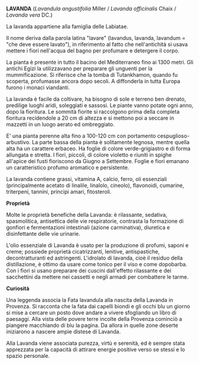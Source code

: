 **LAVANDA** (*Lavandula angustifolia* Miller / *Lavanda officinalis*
Chaix / *Lavanda vera* DC.)

La lavanda appartiene alla famiglia delle Labiatae.

Il nome deriva dalla parola latina "lavare" (lavandus, lavanda,
lavandum = "che deve essere lavato"), in riferimento al fatto che
nell'antichità si usava mettere i fiori nell'acqua del bagno per
profumare e detergere il corpo.

La pianta è presente in tutto il bacino del Mediterraneo fino ai 1300
metri. Gli antichi Egizi la utilizzavano per preparare gli unguenti per
la mummificazione. Si riferisce che la tomba di Tutankhamon, quando fu
scoperta, profumasse ancora dopo secoli. A diffonderla in tutta Europa
furono i monaci viandanti.

La lavanda è facile da coltivare, ha bisogno di sole e terreno ben
drenato, predilige luoghi aridi, soleggiati e sassosi. Le piante vanno
potate ogni anno, dopo la fioritura. Le sommità fiorite si raccolgono
prima della completa fioritura recidendole a 20 cm di altezza e si
mettono poi a seccare in mazzetti in un luogo aerato ed
ombreggiato.

E' una pianta perenne alta fino a 100-120 cm con portamento
cespuglioso-arbustivo. La parte bassa della pianta è solitamente
legnosa, mentre quella alta ha un carattere erbaceo. Ha foglie di colore
verde-grigiastro e di forma allungata e stretta. I fiori, piccoli, di
colore violetto e riuniti in spighe all'apice dei fusti fioriscono da
Giugno a Settembre. Foglie e fiori emanano un caratteristico profumo
aromatico e persistente.

La lavanda contiene grassi, vitamina A, calcio, ferro, oli essenziali
(principalmente acetato di linalile, linalolo, cineolo), flavonoidi,
cumarine, triterpeni, tannini, principi amari, fitosteroli.

**Proprietà**

Molte le proprietà benefiche della Lavanda: è rilassante, sedativa,
spasmolitica, antisettica delle vie respiratorie, contrasta la
formazione di gonfiori e fermentazioni intestinali (azione carminativa),
diuretica e disinfettante delle vie urinarie.

L'olio essenziale di Lavanda è usato per la produzione di profumi,
saponi e creme; possiede proprietà cicatrizzanti, lenitive,
antispastiche, decontratturanti ed astringenti. L'idrolato di lavanda,
cioè il residuo della distillazione, è ottimo da usare come tonico per
il viso e come dopobarba. Con i fiori si usano preparare dei cuscini
dall'effetto rilassante e dei sacchettini da mettere nei cassetti e
negli armadi per combattere le tarme.

**Curiosità**

Una leggenda associa la Fata lavandula alla nascita della Lavanda in
Provenza. Si racconta che la fata dai capelli biondi e gli occhi blu un
giorno si mise a cercare un posto dove andare a vivere sfogliando un
libro di paesaggi. Alla vista delle povere terre incolte della Provenza
cominciò a piangere macchiando di blu la pagina. Da allora in quelle
zone deserte iniziarono a nascere ampie distese di Lavanda.

Alla Lavanda viene associata purezza, virtù e serenità, ed è sempre
stata apprezzata per la capacità di attirare energie positive verso se
stessi e lo spazio personale.
